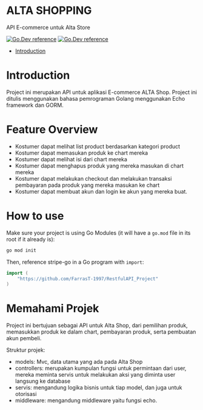 # ALTA SHOPPING

API E-commerce untuk Alta Store

[![Go.Dev reference](https://img.shields.io/badge/gorm-reference-blue?logo=go&logoColor=white)](https://pkg.go.dev/gorm.io/gorm?tab=doc)
[![Go.Dev reference](https://img.shields.io/badge/echo-reference-blue?logo=go&logoColor=white)](https://github.com/labstack/echo)
- [Introduction](#introduction)

# Introduction
Project ini merupakan API untuk aplikasi E-commerce ALTA Shop. Project ini ditulis menggunakan bahasa pemrograman Golang menggunakan Echo framework dan GORM.

# Feature Overview

- Kostumer dapat melihat list product berdasarkan kategori product
- Kostumer dapat memasukan produk ke chart mereka
- Kostumer dapat melihat isi dari chart mereka
- Kostumer dapat menghapus produk yang mereka masukan di chart mereka
- Kostumer dapat melakukan checkout dan melakukan transaksi pembayaran pada produk yang mereka masukan ke chart
- Kostumer dapat membuat akun dan login ke akun yang mereka buat.

# How to use

Make sure your project is using Go Modules (it will have a `go.mod` file in its
root if it already is):

``` sh
go mod init
```

Then, reference stripe-go in a Go program with `import`:

``` go
import (
    "https://github.com/FarrasT-1997/RestfulAPI_Project"
)
```
# Memahami Projek

Project ini bertujuan sebagai API untuk Alta Shop, dari pemilihan produk, memasukkan produk ke dalam chart, pembayaran produk, serta pembuatan akun pembeli.

Struktur projek:
- models: Mvc, data utama yang ada pada Alta Shop
- controllers: merupakan kumpulan fungsi untuk permintaan dari user, mereka meminta servis untuk melakukan aksi yang diminta user langsung ke database
- servis: mengandung logika bisnis untuk tiap model, dan juga untuk otorisasi
- middleware: mengandung middleware yaitu fungsi echo.
